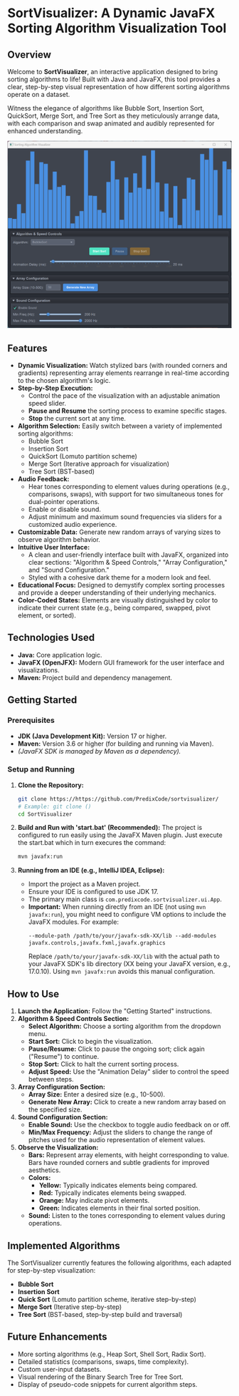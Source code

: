 # SortVisualizer: A Dynamic JavaFX Sorting Algorithm Visualization Tool

## Overview

Welcome to **SortVisualizer**, an interactive application designed to bring sorting algorithms to life! Built with Java and JavaFX, this tool provides a clear, step-by-step visual representation of how different sorting algorithms operate on a dataset.

Witness the elegance of algorithms like Bubble Sort, Insertion Sort, QuickSort, Merge Sort, and Tree Sort as they meticulously arrange data, with each comparison and swap animated and audibly represented for enhanced understanding.

![SortVisualizer UI](./GUI.png) 

## Features

* **Dynamic Visualization:** Watch stylized bars (with rounded corners and gradients) representing array elements rearrange in real-time according to the chosen algorithm's logic.
* **Step-by-Step Execution:**
    * Control the pace of the visualization with an adjustable animation speed slider.
    * **Pause and Resume** the sorting process to examine specific stages.
    * **Stop** the current sort at any time.
* **Algorithm Selection:** Easily switch between a variety of implemented sorting algorithms:
    * Bubble Sort
    * Insertion Sort
    * QuickSort (Lomuto partition scheme)
    * Merge Sort (Iterative approach for visualization)
    * Tree Sort (BST-based)
* **Audio Feedback:**
    * Hear tones corresponding to element values during operations (e.g., comparisons, swaps), with support for two simultaneous tones for dual-pointer operations.
    * Enable or disable sound.
    * Adjust minimum and maximum sound frequencies via sliders for a customized audio experience.
* **Customizable Data:** Generate new random arrays of varying sizes to observe algorithm behavior.
* **Intuitive User Interface:**
    * A clean and user-friendly interface built with JavaFX, organized into clear sections: "Algorithm & Speed Controls," "Array Configuration," and "Sound Configuration."
    * Styled with a cohesive dark theme for a modern look and feel.
* **Educational Focus:** Designed to demystify complex sorting processes and provide a deeper understanding of their underlying mechanics.
* **Color-Coded States:** Elements are visually distinguished by color to indicate their current state (e.g., being compared, swapped, pivot element, or sorted).

## Technologies Used

* **Java:** Core application logic.
* **JavaFX (OpenJFX):** Modern GUI framework for the user interface and visualizations.
* **Maven:** Project build and dependency management.

## Getting Started

### Prerequisites

* **JDK (Java Development Kit):** Version 17 or higher.
* **Maven:** Version 3.6 or higher (for building and running via Maven).
* *(JavaFX SDK is managed by Maven as a dependency).*

### Setup and Running

1.  **Clone the Repository:**
    ```bash
    git clone https://https://github.com/PredixCode/sortvisualizer/
    # Example: git clone ()
    cd SortVisualizer
    ```

2.  **Build and Run with 'start.bat' (Recommended):**
    The project is configured to run easily using the JavaFX Maven plugin.
    Just execute the start.bat which in turn execures the command:
    ```bash
    mvn javafx:run
    ```


3.  **Running from an IDE (e.g., IntelliJ IDEA, Eclipse):**
    * Import the project as a Maven project.
    * Ensure your IDE is configured to use JDK 17.
    * The primary main class is `com.predixcode.sortvisualizer.ui.App`.
    * **Important:** When running directly from an IDE (not using `mvn javafx:run`), you might need to configure VM options to include the JavaFX modules. For example:
        ```
        --module-path /path/to/your/javafx-sdk-XX/lib --add-modules javafx.controls,javafx.fxml,javafx.graphics 
        ```
        Replace `/path/to/your/javafx-sdk-XX/lib` with the actual path to your JavaFX SDK's lib directory (XX being your JavaFX version, e.g., 17.0.10). Using `mvn javafx:run` avoids this manual configuration.

## How to Use

1.  **Launch the Application:** Follow the "Getting Started" instructions.
2.  **Algorithm & Speed Controls Section:**
    * **Select Algorithm:** Choose a sorting algorithm from the dropdown menu.
    * **Start Sort:** Click to begin the visualization.
    * **Pause/Resume:** Click to pause the ongoing sort; click again ("Resume") to continue.
    * **Stop Sort:** Click to halt the current sorting process.
    * **Adjust Speed:** Use the "Animation Delay" slider to control the speed between steps.
3.  **Array Configuration Section:**
    * **Array Size:** Enter a desired size (e.g., 10-500).
    * **Generate New Array:** Click to create a new random array based on the specified size.
4.  **Sound Configuration Section:**
    * **Enable Sound:** Use the checkbox to toggle audio feedback on or off.
    * **Min/Max Frequency:** Adjust the sliders to change the range of pitches used for the audio representation of element values.
5.  **Observe the Visualization:**
    * **Bars:** Represent array elements, with height corresponding to value. Bars have rounded corners and subtle gradients for improved aesthetics.
    * **Colors:**
        * **Yellow:** Typically indicates elements being compared.
        * **Red:** Typically indicates elements being swapped.
        * **Orange:** May indicate pivot elements.
        * **Green:** Indicates elements in their final sorted position.
    * **Sound:** Listen to the tones corresponding to element values during operations.

## Implemented Algorithms

The SortVisualizer currently features the following algorithms, each adapted for step-by-step visualization:

* **Bubble Sort**
* **Insertion Sort**
* **Quick Sort** (Lomuto partition scheme, iterative step-by-step)
* **Merge Sort** (Iterative step-by-step)
* **Tree Sort** (BST-based, step-by-step build and traversal)

## Future Enhancements

* More sorting algorithms (e.g., Heap Sort, Shell Sort, Radix Sort).
* Detailed statistics (comparisons, swaps, time complexity).
* Custom user-input datasets.
* Visual rendering of the Binary Search Tree for Tree Sort.
* Display of pseudo-code snippets for current algorithm steps.
